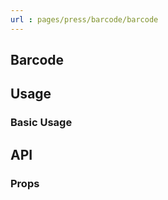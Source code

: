 ```yaml
---
url : pages/press/barcode/barcode
---
```


## Barcode 


## Usage

### Basic Usage

## API

### Props

